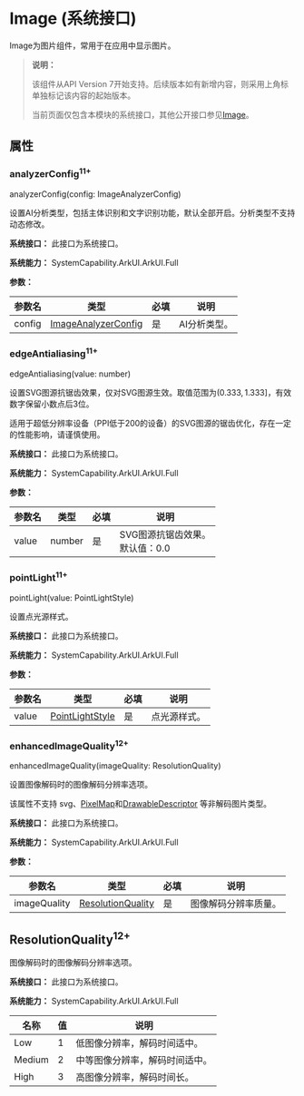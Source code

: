 # Image (系统接口)

Image为图片组件，常用于在应用中显示图片。

> **说明：**
>
> 该组件从API Version 7开始支持。后续版本如有新增内容，则采用上角标单独标记该内容的起始版本。
>
> 当前页面仅包含本模块的系统接口，其他公开接口参见[Image](ts-basic-components-image.md)。

## 属性

### analyzerConfig<sup>11+</sup>

analyzerConfig(config: ImageAnalyzerConfig)

设置AI分析类型，包括主体识别和文字识别功能，默认全部开启。分析类型不支持动态修改。

**系统接口：** 此接口为系统接口。

**系统能力：** SystemCapability.ArkUI.ArkUI.Full

**参数：** 

| 参数名 | 类型                                          | 必填 | 说明         |
| ------ | --------------------------------------------- | ---- | ------------ |
| config | [ImageAnalyzerConfig](ts-image-common.md#imageanalyzerconfig) | 是   | AI分析类型。 |

### edgeAntialiasing<sup>11+</sup>

edgeAntialiasing(value: number)

设置SVG图源抗锯齿效果，仅对SVG图源生效。取值范围为$(0.333, 1.333]$，有效数字保留小数点后3位。

适用于超低分辨率设备（PPI低于200的设备）的SVG图源的锯齿优化，存在一定的性能影响，请谨慎使用。

**系统接口：** 此接口为系统接口。

**系统能力：** SystemCapability.ArkUI.ArkUI.Full

**参数：** 

| 参数名 | 类型   | 必填 | 说明                                |
| ------ | ------ | ---- | ----------------------------------- |
| value  | number | 是   | SVG图源抗锯齿效果。<br/>默认值：0.0 |

### pointLight<sup>11+</sup>

pointLight(value: PointLightStyle)

设置点光源样式。

**系统接口：** 此接口为系统接口。

**系统能力：** SystemCapability.ArkUI.ArkUI.Full

**参数：** 

| 参数名 | 类型                                                         | 必填 | 说明         |
| ------ | ------------------------------------------------------------ | ---- | ------------ |
| value  | [PointLightStyle](ts-universal-attributes-point-light-style-sys.md#pointlightstyle) | 是   | 点光源样式。 |

### enhancedImageQuality<sup>12+</sup>

enhancedImageQuality(imageQuality: ResolutionQuality)

设置图像解码时的图像解码分辨率选项。

该属性不支持 svg、[PixelMap](../../apis-image-kit/js-apis-image.md#pixelmap7)和[DrawableDescriptor](../js-apis-arkui-drawableDescriptor.md#drawabledescriptor) 等非解码图片类型。

**系统接口：** 此接口为系统接口。

**系统能力：** SystemCapability.ArkUI.ArkUI.Full

**参数：**

| 参数名 | 类型                                    | 必填 | 说明                             |
| ------ | --------------------------------------- | ---- | -------------------------------- |
| imageQuality | [ResolutionQuality](#resolutionquality12) | 是   | 图像解码分辨率质量。 |

## ResolutionQuality<sup>12+</sup>

图像解码时的图像解码分辨率选项。

**系统接口：** 此接口为系统接口。

**系统能力：** SystemCapability.ArkUI.ArkUI.Full

| 名称     | 值                     | 说明                    |
| ------ | --------------------------  | --------------------------  |
| Low   | 1  | 低图像分辨率，解码时间适中。   |
| Medium | 2 | 中等图像分辨率，解码时间适中。  |
| High   | 3   | 高图像分辨率，解码时间长。    |
